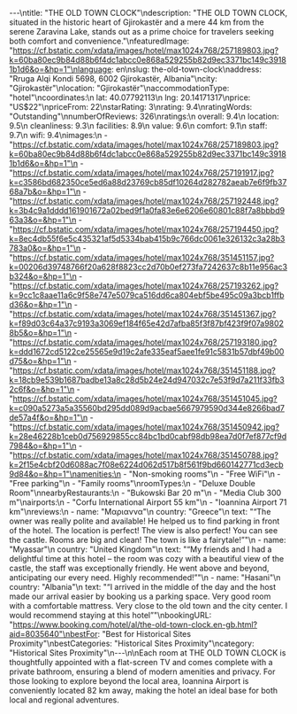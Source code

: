 ---\ntitle: "THE OLD TOWN CLOCK"\ndescription: "THE OLD TOWN CLOCK, situated in the historic heart of Gjirokastër and a mere 44 km from the serene Zaravina Lake, stands out as a prime choice for travelers seeking both comfort and convenience."\nfeaturedImage: "https://cf.bstatic.com/xdata/images/hotel/max1024x768/257189803.jpg?k=60ba80ec9b84d88b6f4dc1abcc0e868a529255b82d9ec3371bc149c39181b1d6&o=&hp=1"\nlanguage: en\nslug: the-old-town-clock\naddress: "Rruga Alqi Kondi 5698, 6002 Gjirokastër, Albania"\ncity: "Gjirokastër"\nlocation: "Gjirokastër"\naccommodationType: "hotel"\ncoordinates:\n  lat: 40.07792113\n  lng: 20.14171317\nprice: "US$22"\npriceFrom: 22\nstarRating: 3\nrating: 9.4\nratingWords: "Outstanding"\nnumberOfReviews: 326\nratings:\n  overall: 9.4\n  location: 9.5\n  cleanliness: 9.3\n  facilities: 8.9\n  value: 9.6\n  comfort: 9.1\n  staff: 9.7\n  wifi: 9.4\nimages:\n  - "https://cf.bstatic.com/xdata/images/hotel/max1024x768/257189803.jpg?k=60ba80ec9b84d88b6f4dc1abcc0e868a529255b82d9ec3371bc149c39181b1d6&o=&hp=1"\n  - "https://cf.bstatic.com/xdata/images/hotel/max1024x768/257191917.jpg?k=c3586bd682350ce5ed6a88d23769cb85df10264d282782aeab7e6f9fb3768a7b&o=&hp=1"\n  - "https://cf.bstatic.com/xdata/images/hotel/max1024x768/257192448.jpg?k=3b4c9a1dddd161901672a02bed9f1a0fa83e6e6206e60801c88f7a8bbbd963a3&o=&hp=1"\n  - "https://cf.bstatic.com/xdata/images/hotel/max1024x768/257194450.jpg?k=8ec4db55f6e5c435321af5d5334bab415b9c766dc0061e326132c3a28b3783a0&o=&hp=1"\n  - "https://cf.bstatic.com/xdata/images/hotel/max1024x768/351451157.jpg?k=00206d39748766f20a628f8823cc2d70b0ef273fa7242637c8b11e956ac3b324&o=&hp=1"\n  - "https://cf.bstatic.com/xdata/images/hotel/max1024x768/257193262.jpg?k=9cc1c8aae11a6c9f58e747e5079ca516dd6ca804ebf5be495c09a3bcb1ffbd36&o=&hp=1"\n  - "https://cf.bstatic.com/xdata/images/hotel/max1024x768/351451367.jpg?k=f89d03c64a37c9193a3069ef184f65e42d7afba85f3f87bf423f9f07a98028b5&o=&hp=1"\n  - "https://cf.bstatic.com/xdata/images/hotel/max1024x768/257193180.jpg?k=ddd1672cd5122ce25565e9d19c2afe335eaf5aee1fe91c5831b57dbf49b00d75&o=&hp=1"\n  - "https://cf.bstatic.com/xdata/images/hotel/max1024x768/351451188.jpg?k=18cb9e539b1687badbe13a8c28d5b24e24d947032c7e53f9d7a211f33fb32c6f&o=&hp=1"\n  - "https://cf.bstatic.com/xdata/images/hotel/max1024x768/351451045.jpg?k=c090a5273a5a35560bd295dd089d9acbae5667979590d344e8266bad7de57a4f&o=&hp=1"\n  - "https://cf.bstatic.com/xdata/images/hotel/max1024x768/351450942.jpg?k=28e46228b1ceb0d756929855cc84bc1bd0cabf98db98ea7d0f7ef877cf9d7984&o=&hp=1"\n  - "https://cf.bstatic.com/xdata/images/hotel/max1024x768/351450788.jpg?k=2f15e4cbf20d6088ac7f08e6224d062d517b8f561f9bd660142771cd3ecb9d84&o=&hp=1"\namenities:\n  - "Non-smoking rooms"\n  - "Free WiFi"\n  - "Free parking"\n  - "Family rooms"\nroomTypes:\n  - "Deluxe Double Room"\nnearbyRestaurants:\n  - "Bukowski Bar 20 m"\n  - "Media Club 300 m"\nairports:\n  - "Corfu International Airport 55 km"\n  - "Ioannina Airport 71 km"\nreviews:\n  - name: "Μαριαννα"\n    country: "Greece"\n    text: "“The owner was really polite and available! He helped us to find parking in front of the hotel. The location is perfect! The view is also perfect! You can see the castle. Rooms are big and clean! The town is like a fairytale!”"\n  - name: "Myassar"\n    country: "United Kingdom"\n    text: "“My friends and I had a delightful time at this hotel – the room was cozy with a beautiful view of the castle, the staff was exceptionally friendly. He went above and beyond, anticipating our every need. Highly recommended!”"\n  - name: "Hasani"\n    country: "Albania"\n    text: "“I arrived in the middle of the day and the host made our arrival easier by booking us a parking space. Very good room with a comfortable mattress. Very close to the old town and the city center. I would recommend staying at this hotel”"\nbookingURL: "https://www.booking.com/hotel/al/the-old-town-clock.en-gb.html?aid=8035640"\nbestFor: "Best for Historical Sites Proximity"\nbestCategories: "Historical Sites Proximity"\ncategory: "Historical Sites Proximity"\n---\n\nEach room at THE OLD TOWN CLOCK is thoughtfully appointed with a flat-screen TV and comes complete with a private bathroom, ensuring a blend of modern amenities and privacy. For those looking to explore beyond the local area, Ioannina Airport is conveniently located 82 km away, making the hotel an ideal base for both local and regional adventures.